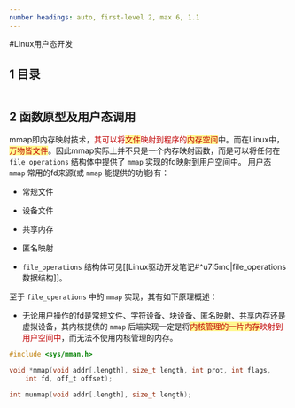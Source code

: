 ```yaml
---
number headings: auto, first-level 2, max 6, 1.1
---
```

#Linux用户态开发 

## 1 目录

```toc
```

## 2 函数原型及用户态调用

mmap即内存映射技术，<font color="#c00000">其可以将</font><span style="background:#fff88f"><font color="#c00000">文件</font></span><font color="#c00000">映射到程序的</font><span style="background:#fff88f"><font color="#c00000">内存空间</font></span>中。而在Linux中，<span style="background:#fff88f"><font color="#c00000">万物皆文件</font></span>。因此mmap实际上并不只是一个内存映射函数，而是可以将任何在 `file_operations` 结构体中提供了 `mmap` 实现的fd映射到用户空间中。
用户态 `mmap` 常用的fd来源(或 `mmap` 能提供的功能)有：
- 常规文件
- 设备文件
- 共享内存
- 匿名映射



-  `file_operations` 结构体可见[[Linux驱动开发笔记#^u7i5mc|file_operations 数据结构]]。

至于 `file_operations` 中的 `mmap` 实现，其有如下原理概述：
- 无论用户操作的fd是常规文件、字符设备、块设备、匿名映射、共享内存还是虚拟设备，其内核提供的 `mmap` 后端实现一定是将<span style="background:#fff88f"><font color="#c00000">内核管理的一片内存</font></span><font color="#c00000">映射到用户空间中</font>，而无法不使用内核管理的内存。




```C
#include <sys/mman.h>

void *mmap(void addr[.length], size_t length, int prot, int flags,
    int fd, off_t offset);

int munmap(void addr[.length], size_t length);
```






